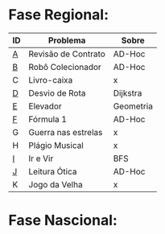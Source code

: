 # **Fase Regional:**

| ID  |  Problema  | Sobre |
| - | ------------------- | -------- |
| [A](https://github.com/3Strela/Competitive_Programing/blob/master/Maratona%20de%20Programação/AnyEx/RevisaoContrato.cpp) |  Revisão de Contrato |  AD-Hoc |
| [B](https://github.com/3Strela/Competitive_Programing/blob/master/Maratona%20de%20Programação/AnyEx/RoboColecionador.cpp) |  Robô Colecionador |  AD-Hoc |
| C |  Livro-caixa |  x |
| [D](https://github.com/3Strela/Competitive_Programing/blob/master/Maratona%20de%20Programação/AnyEx/DesvioRota.cpp) |  Desvio de Rota |  Dijkstra |
| [E](https://github.com/3Strela/Competitive_Programing/blob/master/Maratona%20de%20Programação/AnyEx/Elevador.cpp) |  Elevador |  Geometria |
| [F](https://github.com/3Strela/Competitive_Programing/blob/master/Maratona%20de%20Programação/AnyEx/Form1.cpp) |  Fórmula 1 |  AD-Hoc |
| G |  Guerra nas estrelas |  x |
| H |  Plágio Musical |  x |
| [I](https://github.com/3Strela/Competitive_Programing/blob/master/Maratona%20de%20Programação/AnyEx/IrVir.cpp) |  Ir e Vir |  BFS |
| [J](https://github.com/3Strela/Competitive_Programing/blob/master/Maratona%20de%20Programação/AnyEx/LeiOt.cpp) |  Leitura Ótica |  AD-Hoc |
| K|  Jogo da Velha |  x |

# **Fase Nascional:**
